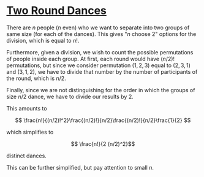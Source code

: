 # [Two Round Dances](https://codeforces.com/problemset/problem/1433/E)

There are $n$ people ($n$ even) who we want to separate into two groups of
same size (for each of the dances). This gives "$n$ choose 2" options for
the division, which is equal to $n!$.

Furthermore, given a division, we wish to count the possible permutations
of people inside each group. At first, each round would have $(n/2)!$ permutations, but
since we consider permutation $(1, 2, 3)$ equal to $(2, 3, 1)$ and $(3, 1, 2)$, we
have to divide that number by the number of participants of the round,
which is $n/2$.

Finally, since we are not distinguishing for the order in which the groups of
size $n/2$ dance, we have to divide our results by 2.

This amounts to

$$ \frac{n!}{(n/2)!^2}\frac{(n/2)!}{n/2}\frac{(n/2)!}{n/2}\frac{1}{2} $$

which simplifies to

$$ \frac{n!}{2 (n/2)^2}$$

distinct dances.

This can be further simplified, but pay attention to small $n$.
